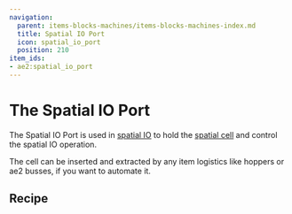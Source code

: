 ```yaml
---
navigation:
  parent: items-blocks-machines/items-blocks-machines-index.md
  title: Spatial IO Port
  icon: spatial_io_port
  position: 210 
item_ids:
- ae2:spatial_io_port
---
```


# The Spatial IO Port

<BlockImage id="spatial_io_port" p:powered="true" scale="8" />

The Spatial IO Port is used in [spatial IO](../ae2-mechanics/spatial-io.md) to hold the [spatial cell](spatial_cells.md)
and control the spatial IO operation.

The cell can be inserted and extracted by any item logistics like hoppers or ae2 busses, if you want to automate it.

## Recipe

<RecipeFor id="spatial_io_port" />